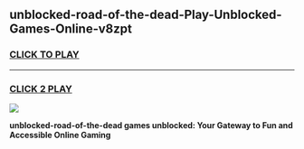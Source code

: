 
## unblocked-road-of-the-dead-Play-Unblocked-Games-Online-v8zpt
<h3>
<a href="https://premium76.site?title=unblocked-road-of-the-dead&ref=25A">CLICK TO PLAY</a></h3>
<hr>

<h3>
<a href="https://premium76.site?title=unblocked-road-of-the-dead&ref=25A">CLICK 2 PLAY</a>
  
</h3>

<a href="https://premium76.site?title=unblocked-road-of-the-dead&ref=25A"><img src="https://clearcache.store/games.png"></a>


**unblocked-road-of-the-dead games unblocked: Your Gateway to Fun and Accessible Online Gaming**
